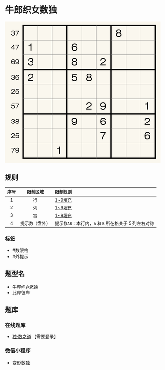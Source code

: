 # 牛郎织女数独
<!-- START doctoc generated TOC please keep comment here to allow auto update -->
<!-- DON'T EDIT THIS SECTION, INSTEAD RE-RUN doctoc TO UPDATE -->

<!-- END doctoc generated TOC please keep comment here to allow auto update -->

![题](../../../images/sudoku/牛郎织女数独.png)

## 规则

| 序号  |  限制区域   | 限制规则                                |
|:---:|:-------:|:------------------------------------|
|  1  |    行    | [1~9填充]                             |
|  2  |    列    | [1~9填充]                             |
|  3  |    宫    | [1~9填充]                             |
|  4  | 提示数（盘外） | 提示数`AB`：本行内，`A` 和 `B` 所在格关于 5 列左右对称 |

### 标签

- #数限格
- #外提示

## 题型名

- 牛郎织女数独
- 此岸彼岸

## 题库

### 在线题库

- [独·数之道](http://www.sudokufans.org.cn/lx/game.index.php?type=cc) 【需要登录】

### 微信小程序

- ~~变形数独~~

[1~9填充]: ../../../rules/rules.md#1to9填充
